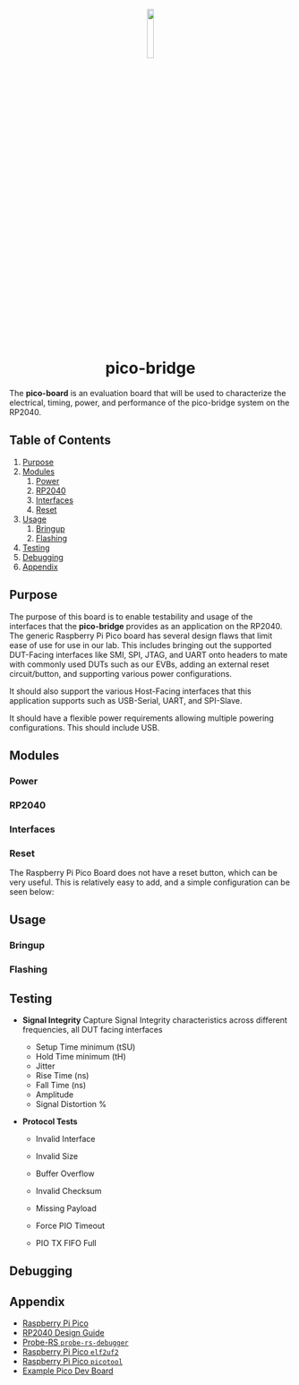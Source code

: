 <p align="center">
  <img width=15% src="https://www.svgrepo.com/show/68860/microchip.svg">
  <h1 align="center">pico-bridge</h1>
</p>

The **pico-board** is an evaluation board that will be used to characterize the electrical, timing, power, and performance of the pico-bridge system on the RP2040. 

## Table of Contents
1. [Purpose](#requirements)
2. [Modules](#setup)
    1. [Power](#power)
    2. [RP2040](#rp2040)
    3. [Interfaces](#interfaces)
    4. [Reset](#reset)
3. [Usage](#usage)
    1. [Bringup](#bringup)
    2. [Flashing](#Flashing)
7. [Testing](#Testing)
8. [Debugging](#Debugging)
9. [Appendix](#appendix)

## Purpose
The purpose of this board is to enable testability and usage of the interfaces that the **pico-bridge** provides as an application on the RP2040. The generic Raspberry Pi Pico board has several design flaws that limit ease of use for use in our lab. This includes bringing out the supported DUT-Facing interfaces like SMI, SPI, JTAG, and UART onto headers to mate with commonly used DUTs such as our EVBs, adding an external reset circuit/button, and supporting various power configurations. 

It should also support the various Host-Facing interfaces that this application supports such as USB-Serial, UART, and SPI-Slave.

It should have a flexible power requirements allowing multiple powering configurations. This should include USB. 
## Modules
### Power
### RP2040
### Interfaces
### Reset
The Raspberry Pi Pico Board does not have a reset button, which can be very useful. This is relatively easy to add, and a simple configuration can be seen below: 


## Usage
### Bringup
### Flashing
## Testing
* **Signal Integrity**
Capture Signal Integrity characteristics across different frequencies, all DUT facing interfaces
    * Setup Time minimum (tSU)
    * Hold Time minimum (tH)
    * Jitter 
    * Rise Time (ns)
    * Fall Time (ns)
    * Amplitude 
    * Signal Distortion %
    
* **Protocol Tests**   

    * Invalid Interface
    * Invalid Size
    * Buffer Overflow
    * Invalid Checksum
    * Missing Payload
   
    * Force PIO Timeout
    * PIO TX FIFO Full
## Debugging
## Appendix
* [Raspberry Pi Pico][1]
* [RP2040 Design Guide][2]
* [Probe-RS `probe-rs-debugger`][3]
* [Raspberry Pi Pico `elf2uf2`][4]
* [Raspberry Pi Pico `picotool`][5]
* [Example Pico Dev Board][6]


<!-- Reference -->
[1]: https://www.raspberrypi.com/documentation/microcontrollers/rp2040.html
[2]: https://github.com/Sleepdealr/RP2040-designguide
[3]: https://github.com/probe-rs/vscode
[4]: https://github.com/JoNil/elf2uf2-rs
[5]: https://github.com/raspberrypi/picotool
[6]: https://oshwlab.com/tim.savage/pipico-devboard

